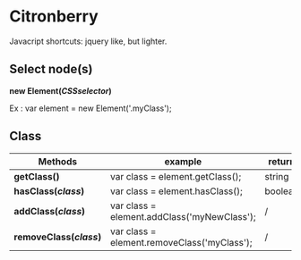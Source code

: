 # Citronberry

Javacript shortcuts: jquery like, but lighter.


## Select node(s)
**new Element(*CSSselector*)**

Ex : var element = new Element('.myClass');


## Class

| Methods                    | example                                        | return  |
| -------------------------- |------------------------------------------------| --------|
|**getClass()**              |  var class = element.getClass();               | string  |
| **hasClass(*class*)**      | var class = element.hasClass();                | boolean |
| **addClass(*class*)**      | var class = element.addClass('myNewClass');    | /       |
| **removeClass(*class*)**   | var class = element.removeClass('myClass');    | /       |

